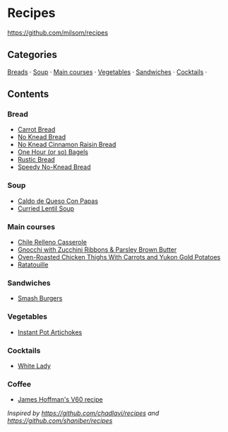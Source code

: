 # Recipes

<https://github.com/milsom/recipes>

## Categories
[Breads](#breads) &middot; [Soup](#soup) &middot; [Main courses](#main-courses) &middot; [Vegetables](#vegetables) &middot; [Sandwiches](#sandwiches) &middot; [Cocktails](#cocktails) &middot;

## Contents

### Bread

* [Carrot Bread](./food/bread/carrot-bread.md)
* [No Knead Bread](./food/bread/no-knead-bread.md)
* [No Knead Cinnamon Raisin Bread](./food/bread/no-knead-cinnamon-raisin-bread.md)
* [One Hour (or so) Bagels](./food/bread/one-hour-bagels.md)
* [Rustic Bread](./food/bread/rustic-bread.md)
* [Speedy No-Knead Bread](./food/bread/speedy-no-knead-bread.md)

### Soup

* [Caldo de Queso Con Papas](./food/soup/caldo-de-queso.md)
* [Curried Lentil Soup](./food/soup/curried-lentil-soup.md)

### Main courses

* [Chile Relleno Casserole](./food/mains/chile-relleno-casserole.md)
* [Gnocchi with Zucchini Ribbons & Parsley Brown Butter](./food/mains/gnocchi-with-zucchini-ribbons.md)
* [Oven-Roasted Chicken Thighs With Carrots and Yukon Gold Potatoes](./food/mains/oven-roasted-chicken-with-carrots-potatoes.md)
* [Ratatouille](./food/mains/ratatoille.md)

### Sandwiches

* [Smash Burgers](./food/sandwiches/smash-burgers.md)

### Vegetables

* [Instant Pot Artichokes](./food/vegetables/instant-pot-artichokes.md)

### Cocktails

* [White Lady](./drink/cocktails/white-lady.md)

### Coffee

* [James Hoffman's V60 recipe](./drink/coffee/james-hottman-v60.md)

_Inspired by <https://github.com/chadlavi/recipes> and <https://github.com/shaniber/recipes>_
